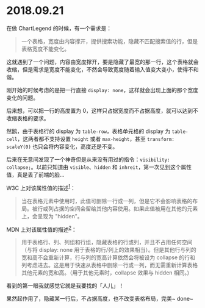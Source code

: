 # 2018.09.21

在做 ChartLegend 的时候，有一个需求是：

> 一个表格，宽度由内容撑开，提供搜索功能，隐藏不匹配搜索值的行，但是表格宽度不能变化。

这就遇到了一个问题，内容由宽度撑开，要是隐藏了最宽的那一行，这个表格就会收缩，但是需求是宽度不能变化，不然会导致宽度随着输入值变大变小，使得不和谐。

刚开始的时候考虑的是把一行直接 `display: none`，这样就会出现上面的那个宽度变化的问题。

后来想，可以把一行的高度置为 0，这样只占据宽度而不占据高度，就可以达到不收缩表格的要求。

然鹅，由于表格行的 display 为 `table-row`，表格单元格的 display 为  `table-cell`，这两者都不支持设置 `height` 或者 `max-height`，甚至 `transform: scaleY(0)` 也只会将内容变化，高度还是不变。

后来在无意间发现了一个神奇但是从来没有用过的指令：`visibility: collapse;`。以前只知道由 `visible`、`hidden` 和 `inhreit`，第一次见到这个属性值，真是丢了前端的脸…

W3C 上对该属性值的描述<sup>[1](http://www.w3school.com.cn/cssref/pr_class_visibility.asp)</sup>：

> 当在表格元素中使用时，此值可删除一行或一列，但是它不会影响表格的布局。被行或列占据的空间会留给其他内容使用。如果此值被用在其他的元素上，会呈现为 "hidden"。

MDN 上对该属性值的描述<sup>[2](https://developer.mozilla.org/zh-CN/docs/Web/CSS/visibility)</sup>：

> 用于表格行、列、列组和行组，隐藏表格的行或列，并且不占用任何空间（与将 display: none 用于表格的行/列上的效果相当）。但是其他行与列的宽和高不会重新计算，行与列的宽高计算依然会将被设为 collapse 的行和列考虑进去。这是用于快速从表格中删除一行或一列，而无需重新计算表格其他元素的宽和高。（用于其他元素时，collapse 效果与 hidden 相同。)

看到的第一眼我就感觉它就是我要找的「人儿」！

果然起作用了，隐藏某一行后，不占据高度，也不改变表格布局，完美~ done~